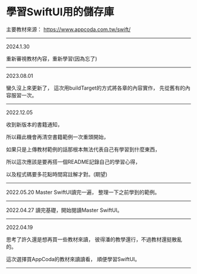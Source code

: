 # 學習SwiftUI用的儲存庫

主要教材來源： https://www.appcoda.com.tw/swift/

---
2024.1.30

重新審視教材內容，重新學習(因為忘了)

---
2023.08.01

蠻久沒上來更新了，
這次用buildTarget的方式將各章的內容實作，
先從舊有的內容服習一次。

---
2022.12.05

收到新版本的書籍通知，

所以藉此機會再清空書籍範例一次重頭開始，

如果只是上傳教材範例的話那根本無法代表自己有學習到什麼東西，

所以這次應該是要再搭一個README記錄自己的學習心得，

以及程式碼要多花點時間寫註解才對。(期望)

---
2022.05.20
Master SwiftUI讀完一遍，
整理一下之前學到的範例。

---
2022.04.27
讀完基礎，開始閱讀Master SwiftUI。

---

2022.04.19

思考了許久還是想再買一些教材來讀，
彼得潘的教學還行，不過教材還挺散亂的。

這次選擇買AppCoda的教材來讀讀看，
順便學習SwiftUI。



---
